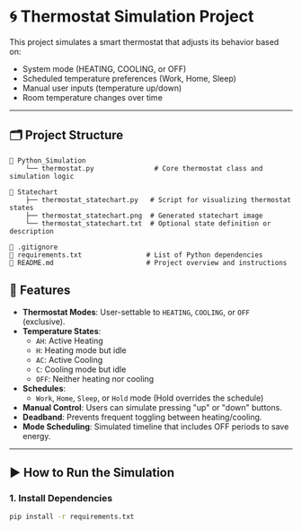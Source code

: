 # 🌀 Thermostat Simulation Project

This project simulates a smart thermostat that adjusts its behavior based on:
- System mode (HEATING, COOLING, or OFF)
- Scheduled temperature preferences (Work, Home, Sleep)
- Manual user inputs (temperature up/down)
- Room temperature changes over time

---

## 🗂️ Project Structure

```
📁 Python_Simulation
    └── thermostat.py               # Core thermostat class and simulation logic

📁 Statechart
    ├── thermostat_statechart.py   # Script for visualizing thermostat states
    ├── thermostat_statechart.png  # Generated statechart image
    └── thermostat_statechart.txt  # Optional state definition or description

🔹 .gitignore
🔹 requirements.txt                # List of Python dependencies
🔹 README.md                       # Project overview and instructions
```

## 🔧 Features

- **Thermostat Modes**: User-settable to `HEATING`, `COOLING`, or `OFF` (exclusive).
- **Temperature States**:
  - `AH`: Active Heating
  - `H`: Heating mode but idle
  - `AC`: Active Cooling
  - `C`: Cooling mode but idle
  - `OFF`: Neither heating nor cooling
- **Schedules**:
  - `Work`, `Home`, `Sleep`, or `Hold` mode (Hold overrides the schedule)
- **Manual Control**: Users can simulate pressing "up" or "down" buttons.
- **Deadband**: Prevents frequent toggling between heating/cooling.
- **Mode Scheduling**: Simulated timeline that includes OFF periods to save energy.

---

## ▶️ How to Run the Simulation

### 1. Install Dependencies

```bash
pip install -r requirements.txt
